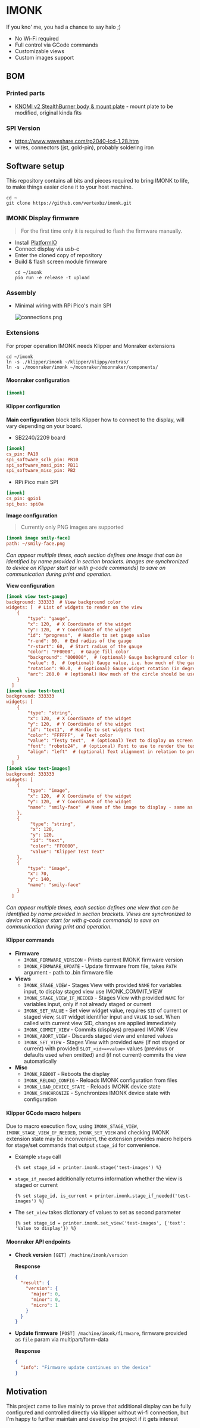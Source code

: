 # IMONK

If you kno' me, you had a chance to say halo ;)

* No Wi-Fi required
* Full control via GCode commands
* Customizable views
* Custom images support

## BOM

### Printed parts
* [KNOMI v2 StealthBurner body & mount plate](https://github.com/bigtreetech/KNOMI/tree/master/KNOMI2/STL) - mount plate to be modified, original kinda fits

### SPI Version
* https://www.waveshare.com/rp2040-lcd-1.28.htm
* wires, connectors  (jst, gold-pin), probably soldering iron


## Software setup

This repository contains all bits and pieces required to bring IMONK to life, to make things easier clone it to your host machine. 
```
cd ~
git clone https://github.com/vertexbz/imonk.git
```

### IMONK Display firmware

> For the first time only it is required to flash the firmware manually. 

* Install [PlatformIO](https://docs.platformio.org/en/latest/core/installation/methods/installer-script.html#super-quick-macos-linux)
* Connect display via usb-c
* Enter the cloned copy of repository
* Build & flash screen module firmware 
    ```
    cd ~/imonk
    pio run -e release -t upload
    ```

### Assembly
* Minimal wiring with RPi Pico's main SPI

  ![connections.png](doc%2Fconnections.png)


### Extensions

For proper operation IMONK needs Klipper and Monraker extensions

```
cd ~/imonk
ln -s ./klipper/imonk ~/klipper/klippy/extras/
ln -s ./moonraker/imonk ~/moonraker/moonraker/components/
```

#### Moonraker configuration
```ini
[imonk]
```

#### Klipper configuration

**Main configuration** block tells Klipper how to connect to the display, will vary depending on your board. 

* SB2240/2209 board
```ini
[imonk]
cs_pin: PA10
spi_software_sclk_pin: PB10
spi_software_mosi_pin: PB11
spi_software_miso_pin: PB2
```

* RPi Pico main SPI
```ini
[imonk]
cs_pin: gpio1
spi_bus: spi0a
```
  

**Image configuration**
> Currently only PNG images are supported
```ini
[imonk image smily-face]
path: ~/smily-face.png
```
_Can appear multiple times, each section defines one image that can be identified by name provided in section brackets. Images are synchronized to device on Klipper start (or with g-code commands) to save on communication during print and operation._


**View configuration**
```ini
[imonk view test-gauge]
background: 333333  # View background color
widgets: [  # List of widgets to render on the view
    {
        "type": "gauge",
        "x": 120,  # X Coordinate of the widget
        "y": 120,  # Y Coordinate of the widget
        "id": "progress",  # Handle to set gauge value
        "r-end": 80,  # End radius of the gauge
        "r-start": 60,  # Start radius of the gauge
        "color": "FF0000",  # Gauge fill color
        "background": "000000",  # (optional) Gauge background color (default: "000000") 
        "value": 0,  # (optional) Gauge value, i.e. how much of the gauge should be filled (default: 0) 
        "rotation": 90.0,  # (optional) Gauge widget rotation (in degrees) (default: 90.0) 
        "arc": 260.0  # (optional) How much of the circle should be used as gauge (in degrees) (default: 260.0) 
    }
  ]
[imonk view test-text]
background: 333333
widgets: [
    {
        "type": "string",
        "x": 120,  # X Coordinate of the widget
        "y": 120,  # Y Coordinate of the widget
        "id": "text1",  # Handle to set widgets text
        "color": "FFFFFF",  # Text color
        "value": "Testy text",  # (optional) Text to display on screen (default: "") 
        "font": "roboto24",  # (optional) Font to use to render the text (default: "font0") 
        "align": "left"  # (optional) Text alignment in relation to provided coordinates (default: "center") 
    }
  ]
[imonk view test-images]
background: 333333
widgets: [
    {
        "type": "image",
        "x": 120,  # X Coordinate of the widget
        "y": 120,  # Y Coordinate of the widget
        "name": "smily-face"  # Name of the image to display - same as in [imonk image ...] section
    },
    {
         "type": "string",
         "x": 120,
         "y": 120,
         "id": "text",
         "color": "FF0000",
         "value": "Klipper Test Text"
    },
    {
        "type": "image",
        "x": 70,
        "y": 140,
        "name": "smily-face"
    }
  ]
```
_Can appear multiple times, each section defines one view that can be identified by name provided in section brackets. Views are synchronized to device on Klipper start (or with g-code commands) to save on communication during print and operation._

#### Klipper commands

* **Firmware**
  * `IMONK_FIRMWARE_VERSION` - Prints current IMONK firmware version
  * `IMONK_FIRMWARE_UPDATE` - Update firmware from file, takes `PATH` argument - path to .bin firmware file
* **Views**
  * `IMONK_STAGE_VIEW` - Stages View with provided `NAME` for variables input, to display staged view use IMONK_COMMIT_VIEW
  * `IMONK_STAGE_VIEW_IF_NEEDED` - Stages View with provided `NAME` for variables input, only if not already staged or current
  * `IMONK_SET_VALUE` - Set view widget value, requires `SID` of current or staged view, `SLOT` widget identifier input and `VALUE` to set. When called with current view SID, changes are applied immediately
  * `IMONK_COMMIT_VIEW` - Commits (displays) prepared IMONK View
  * `IMONK_ABORT_VIEW` - Discards staged view and entered values
  * `IMONK_SET_VIEW` - Stages View with provided `NAME` (if not staged or current) with provided `SLOT_<id>=<value>` values (previous or defaults used when omitted) and (if not current) commits the view automatically
* **Misc**
  * `IMONK_REBOOT` - Reboots the display
  * `IMONK_RELOAD_CONFIG` - Reloads IMONK configuration from files
  * `IMONK_LOAD_DEVICE_STATE` - Reloads IMONK device state
  * `IMONK_SYNCHRONIZE` - Synchronizes IMONK device state with configuration

#### Klipper GCode macro helpers

Due to macro execution flow, using `IMONK_STAGE_VIEW`, `IMONK_STAGE_VIEW_IF_NEEDED`, `IMONK_SET_VIEW` and checking IMONK extension state may be inconvenient,
the extension provides macro helpers for stage/set commands that output `stage_id` for convenience.

* Example `stage` call
  ```jinja
  {% set stage_id = printer.imonk.stage('test-images') %}
  ```

* `stage_if_needed` additionally returns information whether the view is staged or current
  ```jinja
  {% set stage_id, is_current = printer.imonk.stage_if_needed('test-images') %}
  ```

* The `set_view` takes dictionary of values to set as second parameter
  ```jinja
  {% set stage_id = printer.imonk.set_view('test-images', {'text': 'Value to display'}) %}
  ```


#### Moonraker API endpoints

* **Check version**
  `[GET] /machine/imonk/version`

  **Response**
  ```json
  {
    "result": {
      "version": {
        "major": 0,
        "minor": 0,
        "micro": 1
      }
    }
  }
  ```


* **Update firmware** 
  `[POST] /machine/imonk/firmware`, firmware provided as `file` param via multipart/form-data

  **Response**
  ```json
  {
    "info": "Firmware update continues on the device"
  }
  ```


## Motivation

This project came to live mainly to prove that additional display can be fully configured and controlled directly via klipper without wi-fi connection, but I'm happy to further maintain and develop the project if it gets interest
